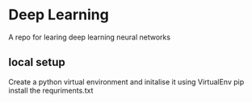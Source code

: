 # Deep Learning
 A repo for learing deep learning neural networks
## local setup
Create a python virtual environment and initalise it using VirtualEnv
pip install the requriments.txt

